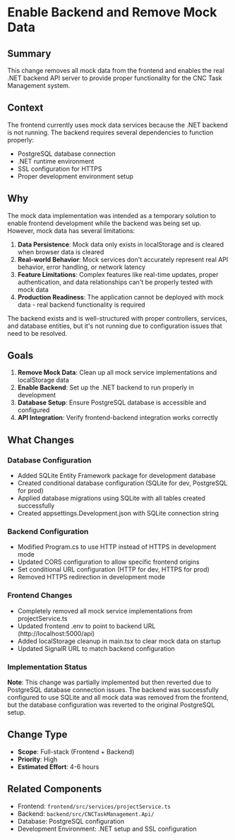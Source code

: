 # Enable Backend and Remove Mock Data

## Summary

This change removes all mock data from the frontend and enables the real .NET backend API server to provide proper functionality for the CNC Task Management system.

## Context

The frontend currently uses mock data services because the .NET backend is not running. The backend requires several dependencies to function properly:
- PostgreSQL database connection
- .NET runtime environment
- SSL configuration for HTTPS
- Proper development environment setup

## Why

The mock data implementation was intended as a temporary solution to enable frontend development while the backend was being set up. However, mock data has several limitations:

1. **Data Persistence**: Mock data only exists in localStorage and is cleared when browser data is cleared
2. **Real-world Behavior**: Mock services don't accurately represent real API behavior, error handling, or network latency
3. **Feature Limitations**: Complex features like real-time updates, proper authentication, and data relationships can't be properly tested with mock data
4. **Production Readiness**: The application cannot be deployed with mock data - real backend functionality is required

The backend exists and is well-structured with proper controllers, services, and database entities, but it's not running due to configuration issues that need to be resolved.

## Goals

1. **Remove Mock Data**: Clean up all mock service implementations and localStorage data
2. **Enable Backend**: Set up the .NET backend to run properly in development
3. **Database Setup**: Ensure PostgreSQL database is accessible and configured
4. **API Integration**: Verify frontend-backend integration works correctly

## What Changes

### Database Configuration
- Added SQLite Entity Framework package for development database
- Created conditional database configuration (SQLite for dev, PostgreSQL for prod)
- Applied database migrations using SQLite with all tables created successfully
- Created appsettings.Development.json with SQLite connection string

### Backend Configuration
- Modified Program.cs to use HTTP instead of HTTPS in development mode
- Updated CORS configuration to allow specific frontend origins
- Set conditional URL configuration (HTTP for dev, HTTPS for prod)
- Removed HTTPS redirection in development mode

### Frontend Changes
- Completely removed all mock service implementations from projectService.ts
- Updated frontend .env to point to backend URL (http://localhost:5000/api)
- Added localStorage cleanup in main.tsx to clear mock data on startup
- Updated SignalR URL to match backend configuration

### Implementation Status
**Note**: This change was partially implemented but then reverted due to PostgreSQL database connection issues. The backend was successfully configured to use SQLite and all mock data was removed from the frontend, but the database configuration was reverted to the original PostgreSQL setup.

## Change Type

- **Scope**: Full-stack (Frontend + Backend)
- **Priority**: High
- **Estimated Effort**: 4-6 hours

## Related Components

- Frontend: `frontend/src/services/projectService.ts`
- Backend: `backend/src/CNCTaskManagement.Api/`
- Database: PostgreSQL configuration
- Development Environment: .NET setup and SSL configuration